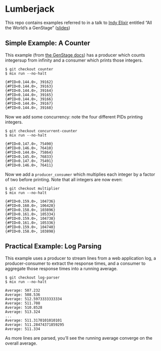 # Lumberjack

This repo contains examples referred to in a talk to [Indy Elixir](http://www.indyelixir.org/) entitled “All the World’s a GenStage” ([slides](http://work.stevegrossi.com/talks/all-the-worlds-a-gen-stage/))

## Simple Example: A Counter

This example (from [the GenStage docs](https://hexdocs.pm/gen_stage/Experimental.GenStage.html)) has a producer which counts integersup from infinity and a consumer which prints those integers.

```shell
$ git checkout counter
$ mix run --no-halt

{#PID<0.144.0>, 39162}
{#PID<0.144.0>, 39163}
{#PID<0.144.0>, 39164}
{#PID<0.144.0>, 39165}
{#PID<0.144.0>, 39166}
{#PID<0.144.0>, 39167}
{#PID<0.144.0>, 39168}
```

Now we add some concurrency: note the four different PIDs printing integers.

```shell
$ git checkout concurrent-counter
$ mix run --no-halt

{#PID<0.147.0>, 75490}
{#PID<0.146.0>, 76410}
{#PID<0.144.0>, 75864}
{#PID<0.145.0>, 76833}
{#PID<0.147.0>, 75491}
{#PID<0.146.0>, 76411}
```

Now we add a `producer_consumer` which multiplies each integer by a factor of two before printing. Note that all integers are now even:

```shell
$ git checkout multiplier
$ mix run --no-halt

{#PID<0.159.0>, 104736}
{#PID<0.160.0>, 106428}
{#PID<0.158.0>, 103896}
{#PID<0.161.0>, 105334}
{#PID<0.159.0>, 104738}
{#PID<0.161.0>, 105336}
{#PID<0.159.0>, 104740}
{#PID<0.158.0>, 103898}
```

## Practical Example: Log Parsing

This example uses a producer to stream lines from a web application log, a producer-consumer to extract the response times, and a consumer to aggregate those response times into a running average.

```shell
$ git checkout log-parser
$ mix run --no-halt

Average: 507.232
Average: 508.536
Average: 512.5973333333334
Average: 511.708
Average: 510.8528
Average: 513.324
...
Average: 511.3170101010101
Average: 511.28474371859295
Average: 511.334
```

As more lines are parsed, you’ll see the running average converge on the overall average.
